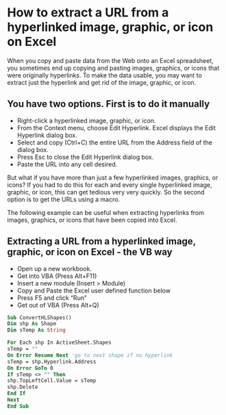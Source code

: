 # How to extract a URL from a hyperlinked image, graphic, or icon on Excel

When you copy and paste data from the Web onto an Excel spreadsheet, you sometimes end up copying and pasting images, graphics, or icons that were originally hyperlinks. To make the data usable, you may want to extract just the hyperlink and get rid of the image, graphic, or icon.

## You have two options. First is to do it manually

- Right-click a hyperlinked image, graphic, or icon.
- From the Context menu, choose Edit Hyperlink. Excel displays the Edit Hyperlink dialog box.
- Select and copy (Ctrl+C) the entire URL from the Address field of the dialog box.
- Press Esc to close the Edit Hyperlink dialog box.
- Paste the URL into any cell desired.

But what if you have more than just a few hyperlinked images, graphics, or icons? If you had to do this for each and every single hyperlinked image, graphic, or icon, this can get tedious very very quickly. So the second option is to get the URLs using a macro.

The following example can be useful when extracting hyperlinks from images, graphics, or icons that have been copied into Excel.

## Extracting a URL from a hyperlinked image, graphic, or icon on Excel - the VB way

- Open up a new workbook.
- Get into VBA (Press Alt+F11)
- Insert a new module (Insert > Module)
- Copy and Paste the Excel user defined function below
- Press F5 and click “Run”
- Get out of VBA (Press Alt+Q)

```vb
Sub ConvertHLShapes()
Dim shp As Shape
Dim sTemp As String

For Each shp In ActiveSheet.Shapes
sTemp = ""
On Error Resume Next 'go to next shape if no hyperlink
sTemp = shp.Hyperlink.Address
On Error GoTo 0
If sTemp <> "" Then
shp.TopLeftCell.Value = sTemp
shp.Delete
End If
Next
End Sub
```
